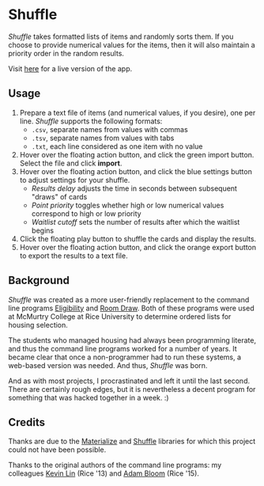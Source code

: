 # Shuffle

*Shuffle* takes formatted lists of items and randomly sorts them. If
you choose to provide numerical values for the items, then it will also
maintain a priority order in the random results. 

Visit [here](http://wallaceicy06.github.io/shuffle) for a live version of the
app.

## Usage

1. Prepare a text file of items (and numerical values, if you desire), one per
line. *Shuffle* supports the following formats:
   - `.csv`, separate names from values with commas
   - `.tsv`, separate names from values with tabs
   - `.txt`, each line considered as one item with no value
2. Hover over the floating action button, and click the green import button.
Select the file and click **import**.
3. Hover over the floating action button, and click the blue settings button to
adjust settings for your shuffle.
   - *Results delay* adjusts the time in seconds between subsequent "draws" of
     cards
   - *Point priority* toggles whether high or low numerical values correspond
     to high or low priority
   - *Waitlist cutoff* sets the number of results after which the waitlist
     begins
4. Click the floating play button to shuffle the cards and display the results.
5. Hover over the floating action button, and click the orange export button to
export the results to a text file.

## Background

*Shuffle* was created as a more user-friendly replacement to the command line
programs [Eligibility](https://github.com/wallaceicy06/Eligibility) and [Room
Draw](https://github.com/wallaceicy06/RoomDraw). Both of these programs were
used at McMurtry College at Rice University to determine ordered lists for
housing selection.

The students who managed housing had always been programming literate, and thus
the command line programs worked for a number of years. It became clear that
once a non-programmer had to run these systems, a web-based version was needed.
And thus, *Shuffle* was born.

And as with most projects, I procrastinated and left it until the last second.
There are certainly rough edges, but it is nevertheless a decent program for
something that was hacked together in a week. :)

## Credits

Thanks are due to the [Materialize](https://github.com/Dogfalo/materialize) and
[Shuffle](https://github.com/daneden/animate.css) libraries for which this
project could not have been possible.

Thanks to the original authors of the command line programs: my colleagues
[Kevin Lin](https://github.com/kevinslin) (Rice '13) and [Adam
Bloom](https://github.com/adam-bloom) (Rice '15).
